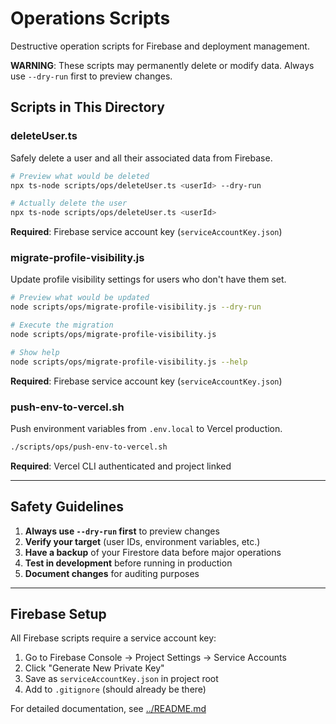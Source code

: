 # Operations Scripts

Destructive operation scripts for Firebase and deployment management.

**WARNING**: These scripts may permanently delete or modify data. Always use `--dry-run` first to preview changes.

## Scripts in This Directory

### deleteUser.ts
Safely delete a user and all their associated data from Firebase.

```bash
# Preview what would be deleted
npx ts-node scripts/ops/deleteUser.ts <userId> --dry-run

# Actually delete the user
npx ts-node scripts/ops/deleteUser.ts <userId>
```

**Required**: Firebase service account key (`serviceAccountKey.json`)

### migrate-profile-visibility.js
Update profile visibility settings for users who don't have them set.

```bash
# Preview what would be updated
node scripts/ops/migrate-profile-visibility.js --dry-run

# Execute the migration
node scripts/ops/migrate-profile-visibility.js

# Show help
node scripts/ops/migrate-profile-visibility.js --help
```

**Required**: Firebase service account key (`serviceAccountKey.json`)

### push-env-to-vercel.sh
Push environment variables from `.env.local` to Vercel production.

```bash
./scripts/ops/push-env-to-vercel.sh
```

**Required**: Vercel CLI authenticated and project linked

---

## Safety Guidelines

1. **Always use `--dry-run` first** to preview changes
2. **Verify your target** (user IDs, environment variables, etc.)
3. **Have a backup** of your Firestore data before major operations
4. **Test in development** before running in production
5. **Document changes** for auditing purposes

---

## Firebase Setup

All Firebase scripts require a service account key:

1. Go to Firebase Console → Project Settings → Service Accounts
2. Click "Generate New Private Key"
3. Save as `serviceAccountKey.json` in project root
4. Add to `.gitignore` (should already be there)

For detailed documentation, see [../README.md](../README.md)
